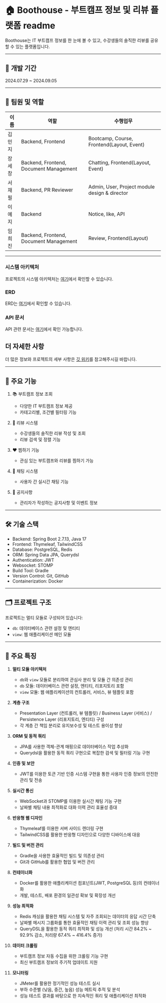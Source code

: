 # 🏠 Boothouse - 부트캠프 정보 및 리뷰 플랫폼 readme

Boothouse는 IT 부트캠프 정보를 한 눈에 볼 수 있고, 수강생들의 솔직한 리뷰를 공유할 수 있는 플랫폼입니다.

---

## 📅 개발 기간
2024.07.29 ~ 2024.09.05

---

## 👥 팀원 및 역할

| 이름 | 역할 | 수행업무 |
|------|------|----------|
| 김민지 | Backend, Frontend | Bootcamp, Course, Frontend(Layout, Event) |
| 장세창 | Backend, Frontend, Document Management | Chatting, Frontend(Layout, Event) |
| 서재필 | Backend, PR Reviewer | Admin, User, Project module design & director  |
| 이예지 | Backend | Notice, like, API |
| 임희진 | Backend, Frontend, Document Management | Review, Frontend(Layout) |

---
### 시스템 아키텍처
프로젝트의 시스템 아키텍처는 [여기](https://github.com/LikeLionTeam/BootHouse/wiki/2.-%EC%8B%9C%EC%8A%A4%ED%85%9C-%EC%95%84%ED%82%A4%ED%85%8D%EC%B2%98)에서 확인할 수 있습니다.

### ERD
ERD는 [여기](https://github.com/LikeLionTeam/BootHouse/wiki/3.-ERD)에서 확인할 수 있습니다.

### API 문서
API 관련 문서는 [여기](https://github.com/LikeLionTeam/BootHouse/wiki/4.-API)에서 확인 가능합니다.

## 더 자세한 사항
더 많은 정보와 프로젝트의 세부 사항은 [깃 위키](https://github.com/LikeLionTeam/BootHouse/wiki)를 참고해주시길 바랍니다.

---

## 🚀 주요 기능

1. 📚 부트캠프 정보 조회
   - 다양한 IT 부트캠프 정보 제공
   - 카테고리별, 조건별 필터링 기능

2. 📝 리뷰 시스템
   - 수강생들의 솔직한 리뷰 작성 및 조회
   - 리뷰 검색 및 정렬 기능

3. ❤️ 찜하기 기능
   - 관심 있는 부트캠프와 리뷰를 찜하기 가능

4. 💬 채팅 시스템
   - 사용자 간 실시간 채팅 기능

5. 📢 공지사항
   - 관리자가 작성하는 공지사항 및 이벤트 정보

---

## 🛠 기술 스택

- Backend: Spring Boot 2.7.13, Java 17
- Frontend: Thymeleaf, TailwindCSS
- Database: PostgreSQL, Redis
- ORM: Spring Data JPA, Querydsl
- Authentication: JWT
- Websocket: STOMP
- Build Tool: Gradle
- Version Control: Git, GitHub
- Containerization: Docker

---

## 🗂 프로젝트 구조

프로젝트는 멀티 모듈로 구성되어 있습니다:

- `db`: 데이터베이스 관련 설정 및 엔티티
- `view`: 웹 애플리케이션 메인 모듈

---

## 🌟 주요 특징

1. **멀티 모듈 아키텍처**
   - `db`와 `view` 모듈로 분리하여 관심사 분리 및 모듈 간 의존성 관리
   - `db` 모듈: 데이터베이스 관련 설정, 엔티티, 리포지토리 포함
   - `view` 모듈: 웹 애플리케이션의 컨트롤러, 서비스, 뷰 템플릿 포함

2. **계층 구조**
   - Presentation Layer (컨트롤러, 뷰 템플릿) / Business Layer (서비스) / Persistence Layer (리포지토리, 엔티티) 구성
   - 각 계층 간 책임 분리로 유지보수성 및 테스트 용이성 향상

3. **ORM 및 동적 쿼리**
   - JPA를 사용한 객체-관계 매핑으로 데이터베이스 작업 추상화
   - Querydsl을 활용한 동적 쿼리 구현으로 복잡한 검색 및 필터링 기능 구현

4. **인증 및 보안**
   - JWT를 이용한 토큰 기반 인증 시스템 구현을 통한 사용자 인증 정보의 안전한 관리 및 전송

5. **실시간 통신**
   - WebSocket과 STOMP를 이용한 실시간 채팅 기능 구현
   - 날짜별 채팅 내용 최적화로 대화 이력 관리 효율성 증대

6. **반응형 웹 디자인**
   - Thymeleaf를 이용한 서버 사이드 렌더링 구현
   - TailwindCSS를 활용한 반응형 디자인으로 다양한 디바이스에 대응

7. **빌드 및 버전 관리**
   - Gradle을 사용한 효율적인 빌드 및 의존성 관리
   - Git과 GitHub를 활용한 협업 및 버전 관리

8. **컨테이너화**
   - Docker를 활용한 애플리케이션 컴포넌트(JWT, PostgreSQL 등)의 컨테이너화
   - 개발, 테스트, 배포 환경의 일관성 확보 및 확장성 개선
  
9. **성능 최적화**
   - Redis 캐싱을 활용한 채팅 시스템 및 자주 조회되는 데이터의 응답 시간 단축
   - 날짜별 메시지 그룹화를 통한 효율적인 채팅 이력 관리 및 조회 성능 향상
   - QueryDSL을 활용한 동적 쿼리 최적화 및 성능 개선 (처리 시간 84.2% ~ 92.9% 감소, 처리량 67.4% ~ 416.4% 증가)

10. **데이터 크롤링**
      - 부트캠프 정보 자동 수집을 위한 크롤링 기능 구현
      - 최신 부트캠프 정보의 주기적 업데이트 지원


11. **모니터링**
      - JMeter를 활용한 정기적인 성능 테스트 실시
      - 부하 수준별 (낮음, 중간, 높음) 성능 메트릭 추적 및 분석
      - 성능 테스트 결과를 바탕으로 한 지속적인 쿼리 및 애플리케이션 최적화
